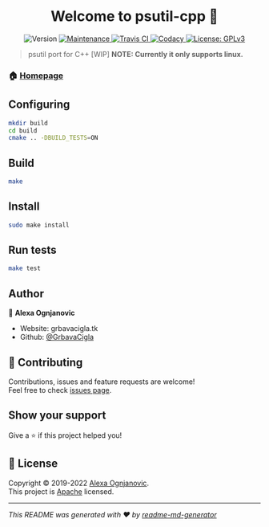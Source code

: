 <h1 align="center">Welcome to psutil-cpp 👋</h1>
<p align="center">
  <img alt="Version" src="https://img.shields.io/badge/version-0.0.1-blue.svg?cacheSeconds=2592000" />
  
  <a href="https://github.com/GrbavaCigla/psutil-cpp/graphs/commit-activity" target="_blank">
    <img alt="Maintenance" src="https://img.shields.io/badge/Maintained%3F-yes-green.svg" />
  </a>
  <a href="https://travis-ci.org/GrbavaCigla/psutil-cpp">
    <img alt="Travis CI" src="https://api.travis-ci.org/GrbavaCigla/psutil-cpp.svg?branch=master">
  </a>
  <a href="https://app.codacy.com/manual/GrbavaCigla/psutil-cpp/dashboard">
    <img alt="Codacy" src="https://api.codacy.com/project/badge/Grade/c31024ae2a0e45fa8ccb2daa9f01be60">
  </a>
  <a href="https://github.com/GrbavaCigla/psutil-cpp/blob/master/LICENSE" target="_blank">
    <img alt="License: GPLv3" src="https://img.shields.io/github/license/GrbavaCigla/psutil-cpp" />
  </a>
</p>

> psutil port for C++ [WIP]
__NOTE: Currently it only supports linux.__

### 🏠 [Homepage](https://github.com/GrbavaCigla/psutil-cpp)

## Configuring

```sh
mkdir build
cd build
cmake .. -DBUILD_TESTS=ON
```

## Build

```sh
make
```

## Install

```sh
sudo make install
```

## Run tests

```sh
make test
```

## Author

👤 **Alexa Ognjanovic**

- Website: grbavacigla.tk
- Github: [@GrbavaCigla](https://github.com/GrbavaCigla)

## 🤝 Contributing

Contributions, issues and feature requests are welcome!<br />Feel free to check [issues page](https://github.com/GrbavaCigla/psutil-cpp/issues).

## Show your support

Give a ⭐️ if this project helped you!

## 📝 License

Copyright © 2019-2022 [Alexa Ognjanovic](https://github.com/GrbavaCigla).<br />
This project is [Apache](https://github.com/GrbavaCigla/psutil-cpp/blob/master/LICENSE) licensed.

---

_This README was generated with ❤️ by [readme-md-generator](https://github.com/kefranabg/readme-md-generator)_

